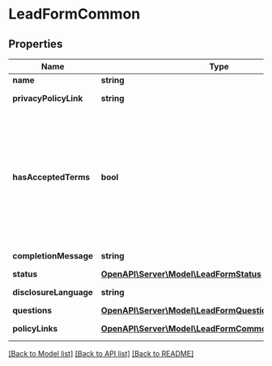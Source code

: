 # LeadFormCommon

## Properties
Name | Type | Description | Notes
------------ | ------------- | ------------- | -------------
**name** | **string** | Internal name of the lead form. | [optional] 
**privacyPolicyLink** | **string** | A link to the advertiser&#39;s privacy policy. This will be included in the lead form&#39;s disclosure language. | [optional] 
**hasAcceptedTerms** | **bool** | Whether the advertiser has accepted Pinterest&#39;s terms of service for creating a lead ad.  By sending us TRUE for this parameter, you agree that (i) you will use any personal information received in compliance with the privacy policy you share with Pinterest, and (ii) you will comply with Pinterest&#39;s &lt;a href&#x3D;\&quot;https://policy.pinterest.com/en/lead-ad-terms\&quot;&gt;Lead Ad Terms&lt;/a&gt;. As a reminder, all advertising on Pinterest is subject to the &lt;a href&#x3D;\&quot;https://business.pinterest.com/en/pinterest-advertising-services-agreement/\&quot;&gt;Pinterest Advertising Services Agreement&lt;/a&gt; or an equivalent agreement as set forth on an IO | [optional] 
**completionMessage** | **string** | A message for people who complete the form to let them know what happens next. | [optional] 
**status** | [**OpenAPI\Server\Model\LeadFormStatus**](LeadFormStatus.md) |  | [optional] 
**disclosureLanguage** | **string** | Additional disclosure language to be included in the lead form. | [optional] 
**questions** | [**OpenAPI\Server\Model\LeadFormQuestion**](LeadFormQuestion.md) | List of questions to be displayed on the lead form. | [optional] 
**policyLinks** | [**OpenAPI\Server\Model\LeadFormCommonPolicyLinksInner**](LeadFormCommonPolicyLinksInner.md) | List of additional policy links to be displayed on the lead form. | [optional] 

[[Back to Model list]](../README.md#documentation-for-models) [[Back to API list]](../README.md#documentation-for-api-endpoints) [[Back to README]](../README.md)


